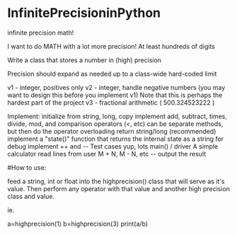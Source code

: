 # InfinitePrecisioninPython
infinite precision math!

I want to do MATH with a lot more precision! At least hundreds of digits

Write a class that stores a number in (high) precision

Precision should expand as needed up to a class-wide hard-coded limit

v1 - integer, positives only
v2 - integer, handle negative numbers (you may want to design this before you implement v1)
Note that this is perhaps the hardest part of the project
v3 - fractional arithmetic ( 500.324523222 )

Implement:
initialize from string, long, copy
implement add, subtract, times, divide, mod, and comparison operators (<, etc)
can be separate methods, but then do the operator overloading
return string/long
(recommended)
implement a "state()" function that returns the internal state as a string for debug
implement ++ and --
Test cases
yup, lots
main() / driver
A simple calculator
read lines from user
M + N, M - N, etc -- output the result

#How to use:

feed a string, int or float into the highprecision() class that will serve as it's value.
Then perform any operator with that value and another high precision class and value.

ie.

a=highprecision(1)
b=highprecision(3)
print(a/b)
